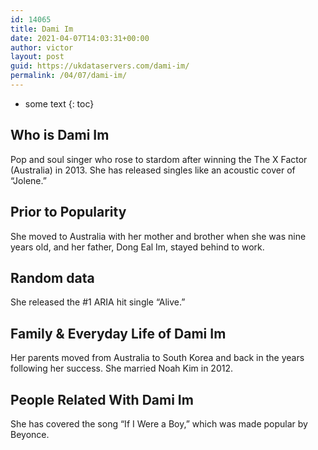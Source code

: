 ```yaml
---
id: 14065
title: Dami Im
date: 2021-04-07T14:03:31+00:00
author: victor
layout: post
guid: https://ukdataservers.com/dami-im/
permalink: /04/07/dami-im/
---
```


* some text
{: toc}


## Who is Dami Im



Pop and soul singer who rose to stardom after winning the The X Factor (Australia) in 2013. She has released singles like an acoustic cover of &#8220;Jolene.&#8221;

                
                
                
## Prior to Popularity



She moved to Australia with her mother and brother when she was nine years old, and her father, Dong Eal Im, stayed behind to work.

                
                
                
## Random data



She released the #1 ARIA hit single &#8220;Alive.&#8221;

                
                
                
## Family & Everyday Life of Dami Im



Her parents moved from Australia to South Korea and back in the years following her success. She married Noah Kim in 2012.

                
                
                
## People Related With Dami Im



She has covered the song &#8220;If I Were a Boy,&#8221; which was made popular by Beyonce.

                
              
            
          
          
          